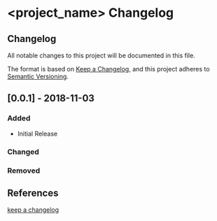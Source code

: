 # <project_name> Changelog

## Changelog

All notable changes to this project will be documented in this file.

The format is based on [Keep a Changelog](https://keepachangelog.com/en/1.0.0/),
and this project adheres to [Semantic Versioning](https://semver.org/spec/v2.0.0.html).

## [0.0.1] - 2018-11-03

### Added

- Initial Release

### Changed

### Removed

## References

[keep a changelog](https://keepachangelog.com/en/1.0.0/)
